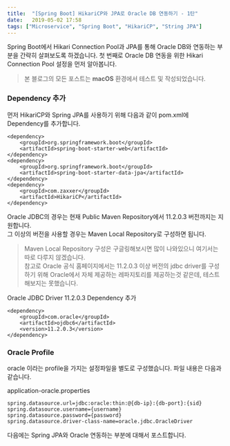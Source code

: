 ```yaml
---
title:  "[Spring Boot] HikariCP와 JPA로 Oracle DB 연동하기 - 1탄"
date:   2019-05-02 17:58
tags: ["Microservice", "Spring Boot", "HikariCP", "String JPA"]
---
```


Spring Boot에서 Hikari Connection Pool과 JPA를 통해 Oracle DB와 연동하는 부분을 간략히 살펴보도록 하겠습니다.
첫 번째로 Oracle DB 연동을 위한 Hikari Connection Pool 설정을 먼저 알아봅니다.

> 본 블로그의 모든 포스트는 **macOS** 환경에서 테스트 및 작성되었습니다.  

### Dependency 추가

먼저 HikariCP와 Spring JPA를 사용하기 위해 다음과 같이 pom.xml에 Dependency를 추가합니다.

```
<dependency>
    <groupId>org.springframework.boot</groupId>
    <artifactId>spring-boot-starter-web</artifactId>
</dependency>
<dependency>
    <groupId>org.springframework.boot</groupId>
    <artifactId>spring-boot-starter-data-jpa</artifactId>
</dependency>
<dependency>
    <groupId>com.zaxxer</groupId>
    <artifactId>HikariCP</artifactId>
</dependency>

```

Oracle JDBC의 경우는 현재 Public Maven Repository에서 11.2.0.3 버전까지는 지원합니다.  
그 이상의 버전을 사용할 경우는 Maven Local Repository로 구성하면 됩니다.  

> Maven Local Repository 구성은 구글링해보시면 많이 나와있으니 여기서는 따로 다루지 않겠습니다.  
> 참고로 Oracle 공식 홈페이지에서는 11.2.0.3 이상 버전의 jdbc driver를 구성하기 위해 Oracle에서 자체 제공하는 레파지토리를 제공하는것 같은데, 테스트해보지는 못했습니다.

Oracle JDBC Driver 11.2.0.3 Dependency 추가
```
<dependency>
    <groupId>com.oracle</groupId>
    <artifactId>ojdbc6</artifactId>
    <version>11.2.0.3</version>
</dependency>
```

### Oracle Profile
oracle 이라는 profile을 가지는 설정파일을 별도로 구성했습니다. 파일 내용은 다음과 같습니다.

application-oracle.properties
```
spring.datasource.url=jdbc:oracle:thin:@{db-ip}:{db-port}:{sid}
spring.datasource.username={username}
spring.datasource.password={password}
spring.datasource.driver-class-name=oracle.jdbc.OracleDriver
```

다음에는 Spring JPA와 Oracle 연동하는 부분에 대해서 포스트합니다.